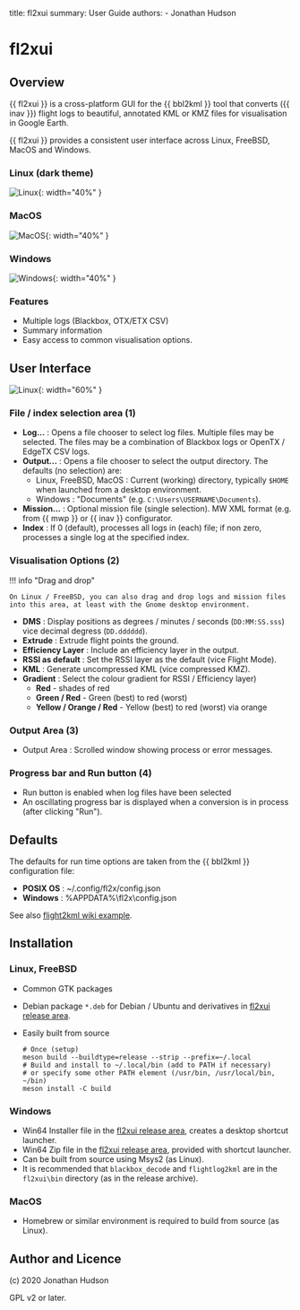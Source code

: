 title: fl2xui
summary: User Guide
authors:
    - Jonathan Hudson

# fl2xui

## Overview

{{ fl2xui }} is a cross-platform  GUI for the {{ bbl2kml }} tool that converts ({{ inav }}) flight logs to beautiful, annotated KML or KMZ files for visualisation in Google Earth.

{{ fl2xui }} provides a consistent user interface across Linux, FreeBSD, MacOS and Windows.

### Linux (dark theme)

![Linux](images/linux.png){: width="40%" }

### MacOS

![MacOS](images/macos.png){: width="40%" }

### Windows

![Windows](images/windows.png){: width="40%" }

### Features

* Multiple logs (Blackbox, OTX/ETX CSV)
* Summary information
* Easy access to common visualisation options.


## User Interface

![Linux](images/annotated-ui.png){: width="60%" }

### File / index selection area (1)

* **Log...** : Opens a file chooser to select log files. Multiple files may be selected. The files may be a combination of Blackbox logs or OpenTX / EdgeTX CSV logs.
* **Output...** : Opens a file chooser to select the output directory. The defaults (no selection) are:
    * Linux, FreeBSD, MacOS : Current (working) directory, typically `$HOME` when launched from a desktop environment.
	* Windows : "Documents" (e.g. `C:\Users\USERNAME\Documents`).
 * **Mission...** : Optional mission file (single selection). MW XML format (e.g. from {{ mwp }} or {{ inav }} configurator.
 * **Index** : If 0 (default), processes all logs in (each) file; if non zero, processes a single log at the specified index.

### Visualisation Options (2)

!!! info "Drag and drop"

    On Linux / FreeBSD, you can also drag and drop logs and mission files into this area, at least with the Gnome desktop environment.

* **DMS** : Display positions as degrees / minutes / seconds (`DD:MM:SS.sss`) vice decimal degress (`DD.dddddd`).
* **Extrude** : Extrude flight points the ground.
* **Efficiency Layer** : Include an efficiency layer in the output.
* **RSSI as default** : Set the RSSI layer as the default (vice Flight Mode).
* **KML** : Generate uncompressed KML (vice compressed KMZ).
* **Gradient** : Select the colour gradient for RSSI / Efficiency layer)
    * **Red** - shades of red
    * **Green / Red** - Green (best) to red (worst)
    * **Yellow / Orange / Red** - Yellow (best) to red (worst) via orange

### Output Area (3)

* Output Area : Scrolled window showing process or error messages.

### Progress bar and Run button (4)

* Run button is enabled when log files have been selected
* An oscillating progress bar is displayed when a conversion is in process (after clicking "Run").

## Defaults

The defaults for run time options are taken from the {{ bbl2kml }} configuration file:

* **POSIX OS** : ~/.config/fl2x/config.json
* **Windows** : %APPDATA%\fl2x\config.json

See also [flight2kml wiki example](https://github.com/stronnag/bbl2kml/wiki/Sample-Config-file).

## Installation

### Linux, FreeBSD

* Common GTK packages
* Debian package `*.deb` for Debian / Ubuntu and derivatives in [fl2xui release area](https://github.com/stronnag/fl2xui/releases).
* Easily built from source

    ```
    # Once (setup)
    meson build --buildtype=release --strip --prefix=~/.local
    # Build and install to ~/.local/bin (add to PATH if necessary)
	# or specify some other PATH element (/usr/bin, /usr/local/bin, ~/bin)
    meson install -C build
    ```

### Windows

* Win64 Installer file in the [fl2xui release area](https://github.com/stronnag/fl2xui/releases),  creates a desktop shortcut launcher.
* Win64 Zip file in the [fl2xui release area](https://github.com/stronnag/fl2xui/releases),  provided with shortcut launcher.
* Can be built from source using Msys2 (as Linux).
* It is recommended that `blackbox_decode` and `flightlog2kml` are in the `fl2xui\bin` directory (as in the release archive).

### MacOS

* Homebrew or similar environment is required to build from source (as Linux).

## Author and Licence

(c) 2020 Jonathan Hudson

GPL v2 or later.
